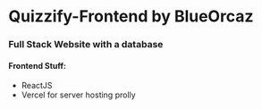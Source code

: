 # Quizzify-Frontend by BlueOrcaz
### Full Stack Website with a database
#### Frontend Stuff:
- ReactJS
- Vercel for server hosting prolly
